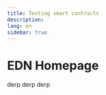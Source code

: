 ```yaml
---
title: Testing smart contracts
description:
lang: en
sidebar: true
---
```


# EDN Homepage

derp derp derp
